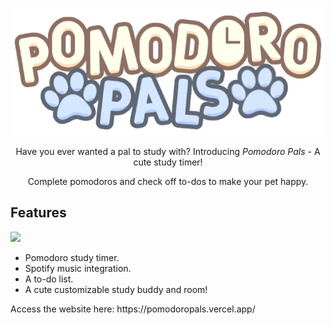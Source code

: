 <p align="center"><img src="img/pomodoroPalsLogo.png" style="width:500px"></p>

<p align="center">Have you ever wanted a pal to study with? Introducing <i>Pomodoro Pals</i> - A cute study timer!</p>
<p align="center">Complete pomodoros and check off to-dos to make your pet happy.</p>

## Features
<img src="https://github.com/user-attachments/assets/5f638a32-498f-4239-afcb-c814749df172" style="width:600px">
<ul>
  <li>Pomodoro study timer.</li>
  <li>Spotify music integration.</li>
  <li>A to-do list.</li>
  <li>A cute customizable study buddy and room!</li>
</ul>

<p>Access the website here: https://pomodoropals.vercel.app/</p>
